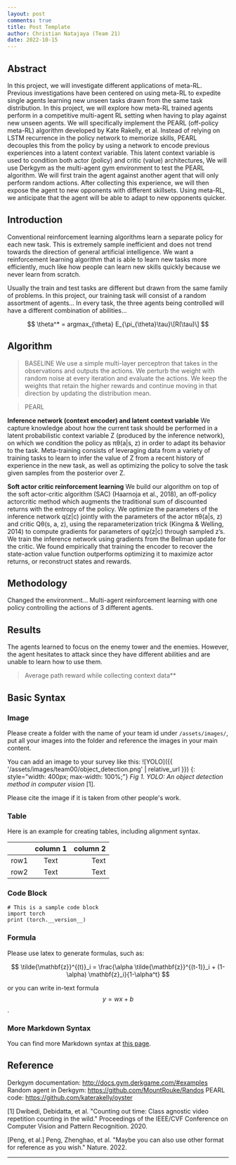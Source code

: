 ```yaml
---
layout: post
comments: true
title: Post Template
author: Christian Natajaya (Team 21)
date: 2022-10-15
---
```



## Abstract
 
In this project, we will investigate different applications of meta-RL. Previous investigations have been centered on using meta-RL to expedite single agents learning new unseen tasks drawn from the same task distribution. In this project, we will explore how meta-RL trained agents perform in a competitive multi-agent RL setting when having to play against new unseen agents. We will specifically implement the PEARL (off-policy meta-RL) algorithm developed by Kate Rakelly, et al. Instead of relying on LSTM recurrence in the policy network to memorize skills, PEARL decouples this from the policy by using a network to encode previous experiences into a latent context variable. This latent context variable is used to condition both actor (policy) and critic (value) architectures, We will use Derkgym as the multi-agent gym environment to test the PEARL algorithm. We will first train the agent against another agent that will only perform random actions. After collecting this experience, we will then expose the agent to new opponents with different skillsets. Using meta-RL, we anticipate that the agent will be able to adapt to new opponents quicker.


## Introduction

Conventional reinforcement learning algorithms learn a separate policy for each new task. This is extremely sample inefficient and does not trend towards the direction of general artificial intelligence. We want a reinforcement learning algorithm that is able to learn new tasks more efficiently, much like how people can learn new skills quickly because we never learn from scratch.

Usually the train and test tasks are different but drawn from the same family of problems. In this project, our training task will consist of a random assortment of agents... In every task, the three agents being controlled will have a different combination of abilities...

$$
\theta^* = argmax_{\theta} E_{\pi_{\theta}\tau}\[R(\tau)\]
$$

## Algorithm

> BASELINE
We use a simple multi-layer perceptron that takes in the observations and outputs the actions. We perturb the weight with random noise at every iteration and evaluate the actions. We keep the weights that retain the higher rewards and continue moving in that direction by updating the distribution mean.

> PEARL

**Inference network (context encoder) and latent context variable**
We capture knowledge about how the current task should be performed in a latent probabilistic context variable Z (produced by the inference network), on which we condition the policy as πθ(a|s, z) in order to adapt its behavior to the task. Meta-training consists of leveraging data from a variety of training tasks to learn to infer the value of Z from a recent history of experience in the new task, as well as optimizing the policy to solve the task given samples from the posterior over Z.

**Soft actor critic reinforcement learning**
We build our algorithm on top of the soft actor-critic algorithm (SAC) (Haarnoja et al., 2018), an off-policy actorcritic method which augments the traditional sum of discounted returns with the entropy of the policy. We optimize the parameters of the inference network q(z|c) jointly with the parameters of the actor πθ(a|s, z) and critic Qθ(s, a, z), using the reparameterization trick (Kingma & Welling, 2014) to compute gradients for parameters of qφ(z|c) through sampled z’s. We train the inference network using gradients from the Bellman update for the critic. We found empirically that training the encoder to recover the state-action value function outperforms optimizing it to maximize actor returns, or reconstruct states and rewards.

## Methodology

Changed the environment... Multi-agent reinforcement learning with one policy controlling the actions of 3 different agents. 

## Results

The agents learned to focus on the enemy tower and the enemies. However, the agent hesitates to attack since they have different abilities and are unable to learn how to use them.

> Average path reward while collecting context data**




## Basic Syntax
### Image
Please create a folder with the name of your team id under `/assets/images/`, put all your images into the folder and reference the images in your main content.

You can add an image to your survey like this:
![YOLO]({{ '/assets/images/team00/object_detection.png' | relative_url }})
{: style="width: 400px; max-width: 100%;"}
*Fig 1. YOLO: An object detection method in computer vision* [1].

Please cite the image if it is taken from other people's work.


### Table
Here is an example for creating tables, including alignment syntax.

|             | column 1    |  column 2     |
| :---        |    :----:   |          ---: |
| row1        | Text        | Text          |
| row2        | Text        | Text          |



### Code Block
```
# This is a sample code block
import torch
print (torch.__version__)
```


### Formula
Please use latex to generate formulas, such as:

$$
\tilde{\mathbf{z}}^{(t)}_i = \frac{\alpha \tilde{\mathbf{z}}^{(t-1)}_i + (1-\alpha) \mathbf{z}_i}{1-\alpha^t}
$$

or you can write in-text formula $$y = wx + b$$.

### More Markdown Syntax
You can find more Markdown syntax at [this page](https://www.markdownguide.org/basic-syntax/).

## Reference
Derkgym documentation: http://docs.gym.derkgame.com/#examples
Random agent in Derkgym: https://github.com/MountRouke/Randos
PEARL code: https://github.com/katerakelly/oyster

[1] Dwibedi, Debidatta, et al. "Counting out time: Class agnostic video repetition counting in the wild." Proceedings of the IEEE/CVF Conference on Computer Vision and Pattern Recognition. 2020.   

[Peng, et al.] Peng, Zhenghao, et al. "Maybe you can also use other format for reference as you wish." Nature. 2022. 

---

